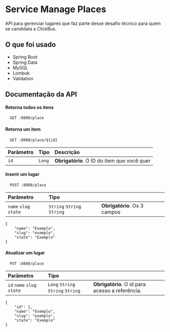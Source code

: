 
# Service Manage Places

API para gerenciar lugares que faz parte desse desafio técnico para quem se candidata a ClickBus.


## O que foi usado

- Spring Boot
- Spring Data 
- MySQL
- Lombok
- Validation


## Documentação da API

#### Retorna todos os itens

```http
  GET :8080/place
```

#### Retorna um item

```http
  GET :8080/place/${id}
```

| Parâmetro   | Tipo       | Descrição                                   |
| :---------- | :--------- | :------------------------------------------ |
| `id`      | `Long` | **Obrigatório**. O ID do item que você quer |

#### Inserir um lugar

```http
  POST :8080/place
```

| Parâmetro   | Tipo       |                                    |
| :---------- | :--------- | :------------------------------------------ |
| `name` `slug` `state`     | `String` `String` `String` | **Obrigatório**. Os 3 campos |

```
{
    "name": "Exemplo",
    "slug": "exemplo",
    "state": "Exemplo"
}
```

#### Atualizar um lugar

```http
  PUT :8080/place
```

| Parâmetro   | Tipo       |                                    |
| :---------- | :--------- | :------------------------------------------ |
| `id` `name` `slug` `state`     | `Long` `String` `String` `String` | **Obrigatório**. O id para acesso a referência. |

```
{
    "id": 1,
    "name": "Exemplo",
    "slug": "exemplo",
    "state": "Exemplo"
}
```



